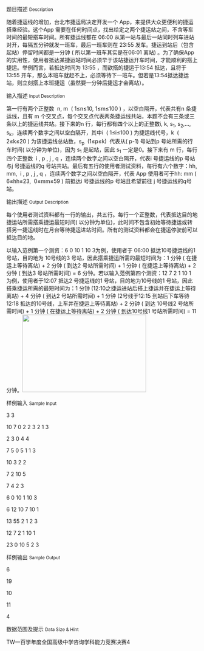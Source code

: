 <div class="panel panel-default">
<div class="area-title">
<span>
题目描述
<small>Description</small>
</span></div>
<div class="panel-body">

<p>随着捷运线的增加，台北市捷运局决定开发一个 App，来提供大众更便利的捷运搭乘经验。这个App 需要在任何时间点，找出给定之两个捷运站之间，不含等车时间的最短搭车时间。所有捷运线都在 06:00 从第一站与最后一站同时列车进站对开，每隔五分钟就发一班车，最后一班车则在 23:55 发车。捷运到站后（包含起站）停留时间都是一分钟 ( 所以第一班车其实是在06:01 离站) 。为了确保App 的实用性，使用者抵达某捷运站时间必须早于该站捷运开车时间，才能顺利的搭上捷运。举例而言，若抵达时间为 13:55 ，而欲搭的捷运于13:54 抵达，且将于 13:55 开车，那么本班车就赶不上，必须等待下一班车。但若是13:54抵达捷运站，则立刻搭上本班捷运（虽然要一分钟后捷运才会离站）。</p>

</div>
</div>

<div class="panel panel-default">
<div class="area-title">
<span>
输入描述
<small>Input Description</small>
</span></div>
<div class="panel-body">
<p>第一行有两个正整数  n, m  ( 1≤n≤10, 1≤m≤100 ) ，以空白隔开，代表共有n 条捷运线，且有 m 个交叉点，每个交叉点代表两条捷运线共站，本题不会有三条或三条以上的捷运线共站。接下来的n 行，每行都有四个以上的正整数i, k, s<sub>1</sub>, s<sub>2</sub>,..., s<sub>k</sub>，连续两个数字之间以空白隔开，其中i  ( 1≤i≤100 ) 为捷运线代号，k  ( 2≤k≤20 ) 为该捷运线总站数，s<sub>p</sub>  (1≤p≤k)  代表从( p-1) 号站到p 号站所需的行车时间( 以分钟为单位)，因为 s<sub>1</sub> 是起站，因此 s<sub>1</sub> 一定是0。接下来有 m 行，每行四个正整数  i , p , j , q ，连续两个数字之间以空白隔开，代表i 号捷运线的p 号站与j 号捷运线的q 号站共站。最后有五行的使用者测试资料，每行有六个数字：hh, mm,  i , p , j , q ，连续两个数字之间以空白隔开，代表 App 使用者可于hh: mm ( 6≤hh≤23,  0≤mm≤59 ) 前抵达i 号捷运线的p 号站且希望前往 j 号捷运线的q号站。</p>

</div>
</div>
<div  class="panel panel-default">
<div class="area-title">
<span>
输出描述
<small>Output Description</small>
</span></div>
<div class="panel-body">

<p>每个使用者测试资料都有一行的输出，共五行。每行一个正整数，代表抵达目的地捷运站所需搭乘捷运最短时间( 以分钟为单位)，此时间不包含初始等待捷运或转搭另一捷运线时在月台等待捷运进站时间。所有的测试资料都会在捷运停驶前可以抵达目的地。</p>
<p>以输入范例第一个测资：6 0 10 1 10 3为例，使用者于 06:00 抵达10号捷运线的1 号站，目的地为 10号线的3 号站，因此搭乘捷运所需的最短时间为：1 分钟 ( 在捷运上等待离站) + 2 分钟 ( 到达2 号站所需时间) + 1 分钟 ( 在捷运上等待离站) + 2 分钟 ( 到达3 号站所需时间) = 6 分钟。若以输入范例第四个测资：12 7 2 1 10 1&nbsp; 为例，使用者于12:07 抵达2 号捷运线的1 号站，目的地为10号线的1 号站，因此搭乘捷运所需的最短时间为：1 分钟 (12:10之捷运进站后搭上捷运并在捷运上等待离站) + 4 分钟 ( 到达2 号站所需时间) + 1 分钟 (2号线于12:15 到站后下车等待12:18 抵达的10号线，上车并在捷运上等待离站) + 2 分钟 ( 到达 10号线2 号站所需时间) + 1 分钟 ( 在捷运上等待离站) + 2 分钟 ( 到达10号线1 号站所需时间) = 11 分钟。<img src="../../../media/image/problem/2243.png" alt="" width="326" height="204" /></p>

</div>
</div>


<div class="panel panel-default">
<div class="area-title">
<span>
样例输入
<small>Sample Input</small>
</span></div>
<div class="panel-body">
<p>3 3</p>
<p>10 7 0 2 2 3 2 1 3</p>
<p>2 3 0 4 4</p>
<p>7 5 0 5 1 1 3</p>
<p>10 3 2 2</p>
<p>7 2 10 5</p>
<p>7 4 2 3</p>
<p>6 0 10 1 10 3</p>
<p>6 12 10 7 10 1</p>
<p>13 55 2 1 2 3</p>
<p>12 7 2 1 10 1</p>
<p>23 0 10 5 2 3 </p>

</div>
</div>

<div class="panel panel-default">
<div class="area-title">
<span>
样例输出
<small>Sample Output</small>
</span></div>
<div class="panel-body">
<p>6</p>
<p>19</p>
<p>10</p>
<p>11</p>
<p>4</p>

</div>
</div>

<div class="panel panel-default">
<div class="area-title">
<span>
数据范围及提示
<small>Data Size & Hint</small>
</span></div>
<div class="panel-body">
<p>TW一百学年度全国高级中学咨询学科能力竞赛决赛4</p>
</div>
</div>